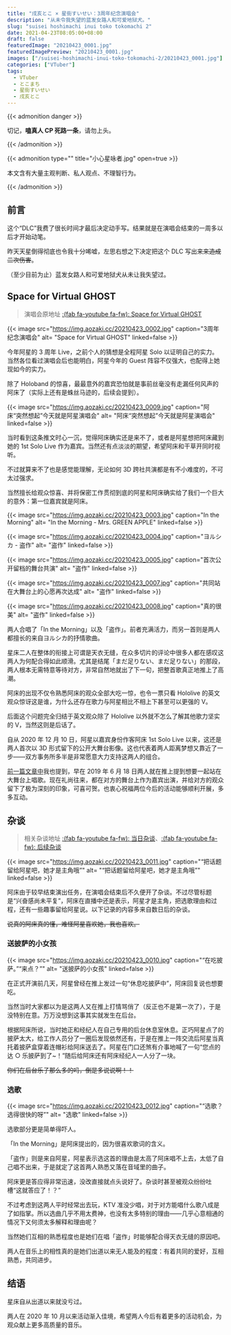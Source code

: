 ```yaml
---
title: "戌亥とこ × 星街すいせい：3周年纪念演唱会"
description: "从未令我失望的蓝发女路人和可爱地狱犬。"
slug: "suisei hoshimachi inui toko tokomachi 2"
date: 2021-04-23T08:05:00+08:00
draft: false
featuredImage: "20210423_0001.jpg"
featuredImagePreview: "20210423_0001.jpg"
images: ["/suisei-hoshimachi-inui-toko-tokomachi-2/20210423_0001.jpg"]
categories: ["VTuber"]
tags:
  - VTuber
  - とこまち
  - 星街すいせい
  - 戌亥とこ
---
```


<!--
{{< image src="https://img.aozaki.cc/20210423_" caption="" alt= "" linked=false >}}
-->

{{< admonition danger >}}

切记，**嗑真人 CP 死路一条**，请勿上头。

{{< /admonition >}}

{{< admonition type="" title="小心星咏者.jpg" open=true >}}

本文含有大量主观判断、私人观点、不理智行为。

{{< /admonition >}}

## 前言

这个“DLC”我费了很长时间才最后决定动手写。结果就是在演唱会结束的一周多以后才开始动笔。

昨天天星倒得彻底也令我十分唏嘘，左思右想之下决定把这个 DLC 写出来~~来造成二次伤害~~。

（至少目前为止）蓝发女路人和可爱地狱犬从未让我失望过。

## Space for Virtual GHOST

> 演唱会原地址 [:(fab fa-youtube fa-fw): Space for Virtual GHOST](https://www.youtube.com/watch?v=Ajwv4ANSSg0)

{{< image src="https://img.aozaki.cc/20210423_0002.jpg" caption="3周年纪念演唱会" alt= "Space for Virtual GHOST" linked=false >}}

今年阿星的 3 周年 Live，之前个人的猜想是全程阿星 Solo 以证明自己的实力。当然各位看过演唱会后也能明白，阿星今年的 Guest 阵容不仅强大，也配得上她现如今的实力。

除了 Holoband 的惊喜，最最意外的嘉宾恐怕就是事前丝毫没有走漏任何风声的阿床了（实际上还有是蛛丝马迹的，后续会提到）。

{{< image src="https://img.aozaki.cc/20210423_0009.jpg" caption="阿床“突然想起”今天就是阿星演唱会" alt= "阿床“突然想起”今天就是阿星演唱会" linked=false >}}

当时看到这条推文时心一沉，觉得阿床确实还是来不了，或者是阿星想把阿床藏到她的 1st Solo Live 作为嘉宾。当然还有点淡淡的期望，希望阿床和干草开同时视听。

不过就算来不了也是感觉能理解，无论如何 3D 跨社共演都是有不小难度的，不可太过强求。

当然擅长给观众惊喜、并将保密工作贯彻到底的阿星和阿床确实给了我们一个巨大的意外：第一位嘉宾就是阿床。

{{< image src="https://img.aozaki.cc/20210423_0003.jpg" caption="In the Morning" alt= "In the Morning - Mrs. GREEN APPLE" linked=false >}}

{{< image src="https://img.aozaki.cc/20210423_0004.jpg" caption="ヨルシカ - 盗作" alt= "盗作" linked=false >}}

{{< image src="https://img.aozaki.cc/20210423_0005.jpg" caption="首次公开留档的舞台共演" alt= "盗作" linked=false >}}

{{< image src="https://img.aozaki.cc/20210423_0007.jpg" caption="共同站在大舞台上的心愿再次达成" alt= "盗作" linked=false >}}

{{< image src="https://img.aozaki.cc/20210423_0008.jpg" caption="真的很美" alt= "盗作" linked=false >}}

两人合唱了「In the Morning」以及「盗作」。前者充满活力，而另一首则是两人都擅长的来自ヨルシカ的抒情歌曲。

星床二人在整体的衔接上可谓是天衣无缝，在众多切片的评论中很多人都在感叹这两人为何配合得如此顺滑。尤其是结尾「まだ足りない、まだ足りない」的那段，两人根本无需特意等待对方，非常自然地就出了下一句，把整首歌真正地推上了高潮。

阿床的出现不仅令熟悉阿床的观众全部大吃一惊，也令一票只看 Hololive 的英文观众惊讶这是谁，为什么还存在歌力与阿星相比不相上下甚至可以更强的 V。

后面这个问题完全归结于英文观众除了 Hololive 以外就不怎么了解其他歌力坚实的 V，当然这则是后话了。

自从 2020 年 12 月 10 日，阿星以嘉宾身份作客阿床 1st Solo Live 以来，这还是两人首次以 3D 形式留下的公开大舞台影像。这也代表着两人距离梦想又靠近了一步——双方事务所多半是非常愿意大力支持这两人的组合。

[前一篇文章中](/suisei-hoshimachi-inui-toko-tokomachi/)我也提到，早在 2019 年 6 月 18 日两人就在推上提到想要一起站在大舞台上唱歌。现在礼尚往来，都在对方的舞台上作为嘉宾出演，并给对方的观众留下了极为深刻的印象，可喜可贺。也衷心祝福两位今后的活动能够顺利开展，多多互动。

## 杂谈

> 相关杂谈地址 [:(fab fa-youtube fa-fw): 当日杂谈](https://www.youtube.com/watch?v=BNq4LHZRhfQ)、[:(fab fa-youtube fa-fw): 后续杂谈](https://www.youtube.com/watch?v=hKjv_Z5xjwc)

{{< image src="https://img.aozaki.cc/20210423_0011.jpg" caption="“把话题留给阿星吧，她才是主角哦”" alt= "“把话题留给阿星吧，她才是主角哦”" linked=false >}}

阿床由于较早结束演出任务，在演唱会结束后不久便开了杂谈。不过尽管标题是“兴奋感尚未平复”，阿床在直播中还是表示，阿星才是主角，把选歌理由和过程，还有一些趣事留给阿星说。以下记录的内容多来自数日后的杂谈。

~~说真的阿床真的懂，难怪阿星喜欢她，我也喜欢。~~

### 送披萨的小女孩

{{< image src="https://img.aozaki.cc/20210423_0010.jpg" caption="“在吃披萨。”“来点？”" alt= "送披萨的小女孩" linked=false >}}

在正式开演前几天，阿星曾经在推上发过一句“休息吃披萨中”，阿床回复说也想要吃。

当然当时大家都以为是这两人又在推上打情骂俏了（反正也不是第一次了），于是没特别在意。万万没想到这事其实就发生在后台。

根据阿床所说，当时她正和经纪人在自己专用的后台休息室休息。正巧阿星点了的披萨太大，给工作人员分了一圈后发现依然还有，于是在推上一阵交流后阿星当真托着披萨盒穿着连帽衫给阿床送去了。阿星在门口还煞有介事地喊了一句“您点的达 ○ 乐披萨到了~！”随后给阿床还有阿床经纪人一人分了一块。

~~你们在后台乐子那么多的吗，倒是多说说啊！！~~

### 选歌

{{< image src="https://img.aozaki.cc/20210423_0012.jpg" caption="“选歌？选得很快的呀”" alt= "选歌" linked=false >}}

选歌部分更是简单得吓人。

「In the Morning」是阿床提出的，因为很喜欢歌词的含义。

「盗作」则是来自阿星，阿星表示选这首的理由是太高了阿床唱不上去，太低了自己唱不出来，于是就定了这首两人熟悉又落在音域里的曲子。

阿床更是答应得非常迅速，没改直接就点头说好了。杂谈时甚至被观众纷纷吐槽“这就答应了！？”

不过考虑到这两人平时经常出去玩，KTV 准没少唱，对于对方能唱什么歌八成是了如指掌。所以选曲几乎不用太费神，也没有太多特别的理由——几乎心意相通的情况下又何须太多解释和理由呢？

当然她们互相的熟悉程度也是她们在唱「盗作」时能够配合得天衣无缝的原因吧。

两人在音乐上的相性真的是她们出道以来无人能及的程度：有着共同的爱好，互相熟悉，共同进步。

## 结语

星床自从出道以来就没亏过。

两人在 2020 年 10 月以来活动渐入佳境，希望两人今后有着更多的活动机会，为观众献上更多高质量的音乐。
